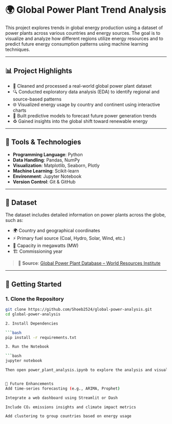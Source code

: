 # 🌍 Global Power Plant Trend Analysis

This project explores trends in global energy production using a dataset of power plants across various countries and energy sources. The goal is to visualize and analyze how different regions utilize energy resources and to predict future energy consumption patterns using machine learning techniques.

---

## 📊 Project Highlights

- 🧹 Cleaned and processed a real-world global power plant dataset  
- 🔍 Conducted exploratory data analysis (EDA) to identify regional and source-based patterns  
- 🌐 Visualized energy usage by country and continent using interactive charts  
- 🤖 Built predictive models to forecast future power generation trends  
- ♻️ Gained insights into the global shift toward renewable energy

---

## 🧰 Tools & Technologies

- **Programming Language**: Python  
- **Data Handling**: Pandas, NumPy  
- **Visualization**: Matplotlib, Seaborn, Plotly  
- **Machine Learning**: Scikit-learn  
- **Environment**: Jupyter Notebook  
- **Version Control**: Git & GitHub

---

## 📁 Dataset

The dataset includes detailed information on power plants across the globe, such as:

- 🌍 Country and geographical coordinates  
- ⚡ Primary fuel source (Coal, Hydro, Solar, Wind, etc.)  
- 🔋 Capacity in megawatts (MW)  
- 🏗️ Commissioning year

> 📂 **Source**: [Global Power Plant Database – World Resources Institute](https://datasets.wri.org/dataset/globalpowerplantdatabase)

---

## 🚀 Getting Started

### 1. Clone the Repository

```bash
git clone https://github.com/Shoeb2524/global-power-analysis.git
cd global-power-analysis

2. Install Dependencies

```bash
pip install -r requirements.txt

3. Run the Notebook

```bash
jupyter notebook

Then open power_plant_analysis.ipynb to explore the analysis and visualizations.


📌 Future Enhancements
Add time-series forecasting (e.g., ARIMA, Prophet)

Integrate a web dashboard using Streamlit or Dash

Include CO₂ emissions insights and climate impact metrics

Add clustering to group countries based on energy usage



